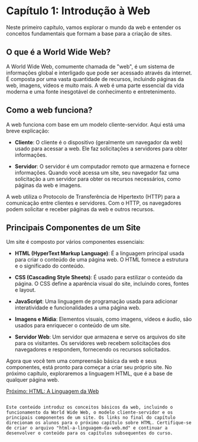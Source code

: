 # Capítulo 1: Introdução à Web

Neste primeiro capítulo, vamos explorar o mundo da web e entender os conceitos fundamentais que formam a base para a criação de sites.

## O que é a World Wide Web?

A World Wide Web, comumente chamada de "web", é um sistema de informações global e interligado que pode ser acessado através da internet. É composta por uma vasta quantidade de recursos, incluindo páginas da web, imagens, vídeos e muito mais. A web é uma parte essencial da vida moderna e uma fonte inesgotável de conhecimento e entretenimento.

## Como a web funciona?

A web funciona com base em um modelo cliente-servidor. Aqui está uma breve explicação:

- **Cliente**: O cliente é o dispositivo (geralmente um navegador da web) usado para acessar a web. Ele faz solicitações a servidores para obter informações.

- **Servidor**: O servidor é um computador remoto que armazena e fornece informações. Quando você acessa um site, seu navegador faz uma solicitação a um servidor para obter os recursos necessários, como páginas da web e imagens.

A web utiliza o Protocolo de Transferência de Hipertexto (HTTP) para a comunicação entre clientes e servidores. Com o HTTP, os navegadores podem solicitar e receber páginas da web e outros recursos.

## Principais Componentes de um Site

Um site é composto por vários componentes essenciais:

- **HTML (HyperText Markup Language)**: É a linguagem principal usada para criar o conteúdo de uma página web. O HTML fornece a estrutura e o significado do conteúdo.

- **CSS (Cascading Style Sheets)**: É usado para estilizar o conteúdo da página. O CSS define a aparência visual do site, incluindo cores, fontes e layout.

- **JavaScript**: Uma linguagem de programação usada para adicionar interatividade e funcionalidades a uma página web.

- **Imagens e Mídia**: Elementos visuais, como imagens, vídeos e áudio, são usados para enriquecer o conteúdo de um site.

- **Servidor Web**: Um servidor que armazena e serve os arquivos do site para os visitantes. Os servidores web recebem solicitações dos navegadores e respondem, fornecendo os recursos solicitados.

Agora que você tem uma compreensão básica da web e seus componentes, está pronto para começar a criar seu próprio site. No próximo capítulo, exploraremos a linguagem HTML, que é a base de qualquer página web.

[Próximo: HTML: A Linguagem da Web](html-a-linguagem-da-web.md)
```

Este conteúdo introduz os conceitos básicos da web, incluindo o funcionamento da World Wide Web, o modelo cliente-servidor e os principais componentes de um site. Os links no final do capítulo direcionam os alunos para o próximo capítulo sobre HTML. Certifique-se de criar o arquivo "html-a-linguagem-da-web.md" e continuar a desenvolver o conteúdo para os capítulos subsequentes do curso.
